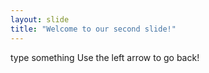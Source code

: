 ```yaml
---
layout: slide
title: "Welcome to our second slide!"
---
```

type something
Use the left arrow to go back!
